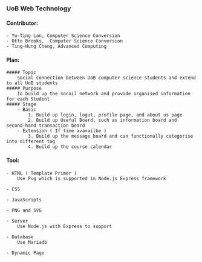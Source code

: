 ### UoB Web Technology


#### Contributor:
	- Yu-Ting Lan, Computer Science Conversion
	- Otto Brooks,  Computer Science Conversion
	- Ting-Hung Cheng, Advanced Computing

#### Plan:

	##### Topic
		Social connection between UoB computer science students and extend to all UoB students 
	##### Purpose
		To build up the socail network and provide organised information for each Student
	##### Stage
		- Basic
			1. Build up login, logut, profile page, and about us page 
			2. Build up Useful Board, such as information board and second-hand transaction board
		- Extension ( If time avavailbe )
			3. Build up the message board and can functionally categorise into different tag
			4. Build up the course calendar
#### Tool:
	
	- HTML ( Template Primer )
		Use Pug which is supported in Node.js Express framework

	- CSS 

	- JavaScripts

	- PNG and SVG 

	- Server
		Use Node.js with Express to support
	
	- Database
		Use Mariadb

	- Dynamic Page
